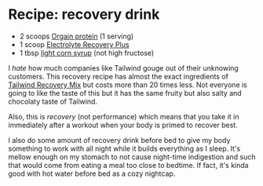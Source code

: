 # Recipe: recovery drink

* 2 scoops [Orgain protein](https://amzn.to/4781kY5) (1 serving)
* 1 scoop [Electrolyte Recovery Plus](https://amzn.to/3FSy8rY)
* 1 tbsp [light corn syrup](https://amzn.to/3QSyRjk) (not high fructose)

I *hate* how much companies like Tailwind gouge out of their unknowing customers. This recovery recipe has almost the exact ingredients of [Tailwind Recovery Mix](https://amzn.to/3uckdut) but costs more than 20 times less. Not everyone is going to like the taste of this but it has the same fruity but also salty and chocolaty taste of Tailwind.

Also, this is *recovery* (not performance) which means that you take it in immediately after a workout when your body is primed to recover best.

I also do some amount of recovery drink before bed to give my body something to work with all night while it builds everything as I sleep. It's mellow enough on my stomach to not cause night-time indigestion and such that would come from eating a meal too close to bedtime. If fact, it's kinda good with hot water before bed as a cozy nightcap.
